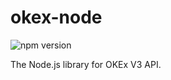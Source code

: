 # okex-node

![npm version](https://img.shields.io/npm/v/@okfe/okex-node.svg?style=flat)

The Node.js library for OKEx V3 API.
